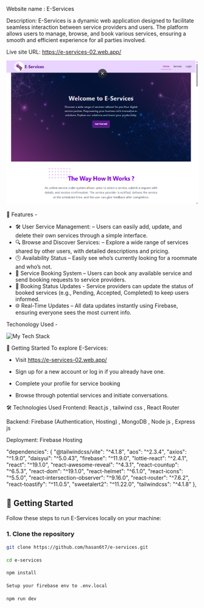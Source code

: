 Website name : E-Services

Description: E-Services is a dynamic web application designed to facilitate seamless interaction between service providers and users. The platform allows users to manage, browse, and book various services, ensuring a smooth and efficient experience for all parties involved.

Live site URL: https://e-services-02.web.app/

<img src="https://github.com/hasan6t7/e-services/blob/main/Screenshot%202025-08-09%20154932.png"  />



🌟 Features -

- 🛠️ User Service Management: – Users can easily add, update, and delete their own services through a simple interface.
- 🔍 Browse and Discover Services: – Explore a wide range of services shared by other users, with detailed descriptions and pricing.
- 🕒 Availability Status – Easily see who’s currently looking for a roommate and who’s not.
- 📅 Service Booking System – Users can book any available service and send booking requests to service providers.
- 🔄 Booking Status Updates - Service providers can update the status of booked services (e.g., Pending, Accepted, Completed) to keep users informed.
- 🌐 Real-Time Updates – All data updates instantly using Firebase, ensuring everyone sees the most current info.

Techonology Used -
<p align="left">
  <img src="https://camo.githubusercontent.com/1eff0011bba9911dcfa1483a6d02a7a9fa5778460633e1ac0c346bc7c69d2b98/68747470733a2f2f736b696c6c69636f6e732e6465762f69636f6e733f693d68746d6c2c6373732c6a732c72656163742c7461696c77696e642c6e6f64656a732c657870726573732c6d6f6e676f64622c66697265626173652c676974" alt="My Tech Stack" data-canonical-src="https://skillicons.dev/icons?i=html,css,js,react,tailwind,nodejs,express,mongodb,firebase,git" />
</p>



🚀 Getting Started
To explore E-Services:

* Visit https://e-services-02.web.app/

* Sign up for a new account or log in if you already have one.

* Complete your profile for service booking

* Browse through potential services and initiate conversations.

🛠️ Technologies Used
Frontend: React.js , tailwind css , React Router 

Backend: Firebase (Authentication, Hosting) , MongoDB , Node js , Express js

Deployment: Firebase Hosting

"dependencies": {
    "@tailwindcss/vite": "^4.1.8",
    "aos": "^2.3.4",
    "axios": "^1.9.0",
    "daisyui": "^5.0.43",
    "firebase": "^11.9.0",
    "lottie-react": "^2.4.1",
    "react": "^19.1.0",
    "react-awesome-reveal": "^4.3.1",
    "react-countup": "^6.5.3",
    "react-dom": "^19.1.0",
    "react-helmet": "^6.1.0",
    "react-icons": "^5.5.0",
    "react-intersection-observer": "^9.16.0",
    "react-router": "^7.6.2",
    "react-toastify": "^11.0.5",
    "sweetalert2": "^11.22.0",
    "tailwindcss": "^4.1.8"
  },


  ## 🚀 Getting Started

Follow these steps to run E-Services locally on your machine:

### 1. Clone the repository

```bash
git clone https://github.com/hasan6t7/e-services.git

cd e-services

npm install

Setup your firebase env to .env.local

npm run dev



 
